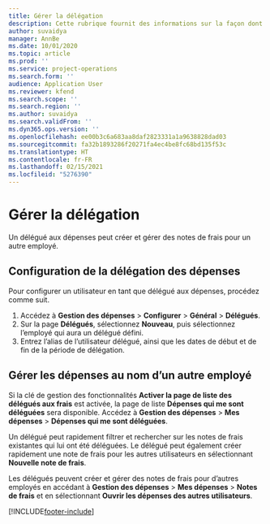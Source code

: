 ```yaml
---
title: Gérer la délégation
description: Cette rubrique fournit des informations sur la façon dont un délégué aux dépenses peut créer et gérer les notes de frais d’un autre employé.
author: suvaidya
manager: AnnBe
ms.date: 10/01/2020
ms.topic: article
ms.prod: ''
ms.service: project-operations
ms.search.form: ''
audience: Application User
ms.reviewer: kfend
ms.search.scope: ''
ms.search.region: ''
ms.author: suvaidya
ms.search.validFrom: ''
ms.dyn365.ops.version: ''
ms.openlocfilehash: ee00b3c6a683aa8daf2823331a1a9638828dad03
ms.sourcegitcommit: fa32b1893286f20271fa4ec4be8fc68bd135f53c
ms.translationtype: HT
ms.contentlocale: fr-FR
ms.lasthandoff: 02/15/2021
ms.locfileid: "5276390"
---
```

# <a name="manage-delegation"></a>Gérer la délégation
Un délégué aux dépenses peut créer et gérer des notes de frais pour un autre employé.

## <a name="configuring-expense-delegation"></a>Configuration de la délégation des dépenses

Pour configurer un utilisateur en tant que délégué aux dépenses, procédez comme suit. 
1. Accédez à **Gestion des dépenses** > **Configurer** > **Général** > **Délégués**. 
2. Sur la page **Délégués**, sélectionnez **Nouveau**, puis sélectionnez l’employé qui aura un délégué défini. 
3. Entrez l’alias de l’utilisateur délégué, ainsi que les dates de début et de fin de la période de délégation.

## <a name="manage-expenses-on-behalf-of-another-employee"></a>Gérer les dépenses au nom d’un autre employé

Si la clé de gestion des fonctionnalités **Activer la page de liste des délégués aux frais** est activée, la page de liste **Dépenses qui me sont déléguées** sera disponible. Accédez à **Gestion des dépenses** > **Mes dépenses** > **Dépenses qui me sont déléguées**.

Un délégué peut rapidement filtrer et rechercher sur les notes de frais existantes qui lui ont été déléguées. Le délégué peut également créer rapidement une note de frais pour les autres utilisateurs en sélectionnant **Nouvelle note de frais**.

Les délégués peuvent créer et gérer des notes de frais pour d’autres employés en accédant à **Gestion des dépenses** > **Mes dépenses** > **Notes de frais** et en sélectionnant **Ouvrir les dépenses des autres utilisateurs**.


[!INCLUDE[footer-include](../includes/footer-banner.md)]